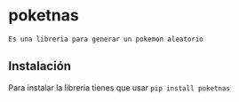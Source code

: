 # poketnas
    Es una libreria para generar un pokemon aleatorio
## Instalación 
Para instalar la libreria tienes que usar `pip install poketnas`
